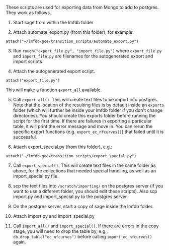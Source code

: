 These scripts are used for exporting data from Mongo to add to postgres.  They work as follows.

1. Start sage from within the lmfdb folder

2. Attach automate_export.py (from this folder), for example:
```
attach("~/lmfdb-gce/transition_scripts/automate_export.py")
```

3. Run 
```rough("export_file.py", "import_file.py")```
where `export_file.py` and `import_file.py` are filenames for the autogenerated export and import scripts

4. Attach the autogenerated export script.
```
attach("export_file.py")
```
This will make a function `export_all` available.

5. Call `export_all()`.  This will create text files to be import into postgres.  Note that the location of the resulting files is by default inside an `exports` folder (which will further be inside your lmfdb folder if you don't change directories).  You should create this exports folder before running the script for the first time.  If there are failures in exporting a particular table, it will print the error message and move in.  You can rerun the specific export functions (e.g. `export_ec_nfcurves()`) that failed until it is successful.

6. Attach export_special.py (from this folder), e.g.:
```
attach("~/lmfdb-gce/transition_scripts/export_special.py")
```

7. Call `export_special()`.  This will create text files in the same folder as above, for the collections that needed special handling, as well as an import_special.py file.

8. scp the text files into `/scratch/importing/` on the postgres server (if you want to use a different folder, you should edit these scripts).  Also scp import.py and import_special.py to the postgres server.

9. On the postgres server, start a copy of sage inside the lmfdb folder.

10. Attach import.py and import_special.py

11. Call `import_all()` and `import_special()`.  If there are errors in the copy stage, you will need to drop the table by, e.g., `db.drop_table("ec_nfcurves")` before calling `import_ec_nfcurves()` again.
